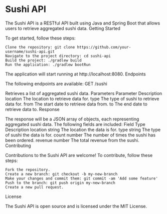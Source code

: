 # Sushi API

The Sushi API is a RESTful API built using Java and Spring Boot that allows users to retrieve aggregated sushi data.
Getting Started

To get started, follow these steps:

    Clone the repository: git clone https://github.com/your-username/sushi-api.git
    Navigate to the project directory: cd sushi-api
    Build the project: ./gradlew build
    Run the application: ./gradlew bootRun

The application will start running at http://localhost:8080.
Endpoints

The following endpoints are available:
GET /sushi

Retrieves a list of aggregated sushi data.
Parameters
Parameter	Description
location	The location to retrieve data for.
type	The type of sushi to retrieve data for.
from	The start date to retrieve data from.
to	The end date to retrieve data to.
Response

The response will be a JSON array of objects, each representing aggregated sushi data. The following fields are included:
Field	Type	Description
location	string	The location the data is for.
type	string	The type of sushi the data is for.
count	number	The number of times the sushi has been ordered.
revenue	number	The total revenue from the sushi.
Contributing

Contributions to the Sushi API are welcome! To contribute, follow these steps:

    Fork the repository.
    Create a new branch: git checkout -b my-new-branch
    Make your changes and commit them: git commit -am 'Add some feature'
    Push to the branch: git push origin my-new-branch
    Create a new pull request.

License

The Sushi API is open source and is licensed under the MIT License.
